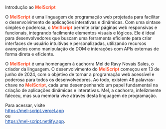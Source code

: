 <p>Introdução ao <strong style="color: #FF5733">MelScript</strong></p>

<p>O <strong style="color: #FF5733">MelScript</strong> é uma linguagem de programação web projetada para facilitar o desenvolvimento de aplicações interativas e dinâmicas. Com uma sintaxe simples e poderosa, o <strong style="color: #FF5733">MelScript</strong> permite criar páginas web responsivas e funcionais, integrando facilmente elementos visuais e lógicos. Ele é ideal para desenvolvedores que buscam uma ferramenta eficiente para criar interfaces de usuário intuitivas e personalizadas, utilizando recursos avançados como manipulação de DOM e interações com APIs externas de forma direta e eficiente.</p>

<p>O <strong style="color: #FF5733">MelScript</strong> é uma homenagem à cachorra Mel de Ravy Novais Sales, o criador da linguagem. O desenvolvimento do <strong style="color: #FF5733">MelScript</strong> começou em 13 de junho de 2024, com o objetivo de tornar a programação web acessível e poderosa para todos os desenvolvedores. Ao todo, existem 48 palavras-chave no <strong style="color: #FF5733">MelScript</strong>, cada uma desempenhando um papel fundamental na criação de aplicações dinâmicas e interativas. Mel, a cachorra, infelizmente faleceu, mas sua memória vive através desta linguagem de programação.</p>

<p>Para acessar, visite <br>
<a href="https://mel-script.vercel.app" style="color: #0645AD;">https://mel-script.vercel.app</a> <br>
ou <br>
<a href="https://mel-script.netlify.app" style="color: #0645AD;">https://mel-script.netlify.app</a>.</p>
